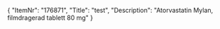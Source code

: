 {
  "ItemNr": "176871",
  "Title": "test",
  "Description": "Atorvastatin Mylan, filmdragerad tablett 80 mg"
}
